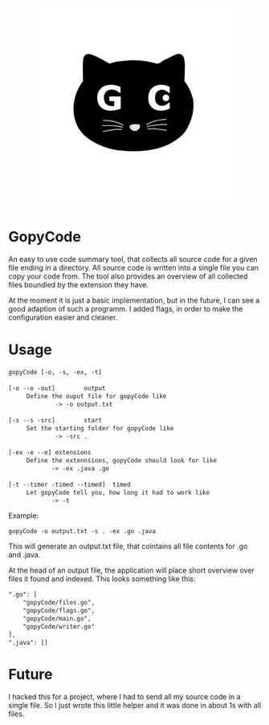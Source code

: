<p align="center">
    <img src="GopyKitty.png" height="400" width="400">
</p>

# GopyCode

An easy to use code summary tool, that collects all source code for a given file ending in a directory.
All source code is written into a single file you can copy your code from. The tool also provides an overview of all collected files boundled by the extension they have.

At the moment it is just a basic implementation, but in the future, I can see a good adaption of such a programm. I added flags, in order to make the configuration easier and cleaner.

# Usage

    gopyCode [-o, -s, -ex, -t]

    [-o --o -out]        output
         Define the ouput file for gopyCode like
                 -> -o output.txt

    [-s --s -src]        start
         Set the starting folder for gopyCode like
                 -> -src .

    [-ex -e --e] extensions
         Define the extennsions, gopyCode should look for like 
                -> -ex .java .go

    [-t --timer -timed --timed]  timed
         Let gopyCode tell you, how long it had to work like 
                -> -t


Example:

    gopyCode -o output.txt -s . -ex .go .java

This will generate an output.txt file, that cointains all file contents for .go and .java.

At the head of an output file, the application will place short overview over files it found and indexed.
This looks something like this:

    ".go": [
        "gopyCode/files.go",
        "gopyCode/flags.go",
        "gopyCode/main.go",
        "gopyCode/writer.go"
    ],
    ".java": []

# Future

I hacked this for a project, where I had to send all my source code in a single file. So I just wrote this little helper and it was done in about 1s with all files.
